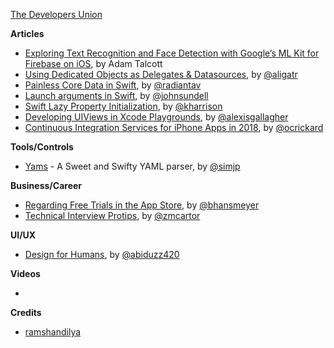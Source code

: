 [The Developers Union](http://www.thedevelopersunion.org/)

**Articles**

* [Exploring Text Recognition and Face Detection with Google’s ML Kit for Firebase on iOS](https://medium.com/@adamtalcott/exploring-text-recognition-and-face-detection-googles-ml-kit-for-firebase-on-ios-1333dfa53f4c), by Adam Talcott
* [Using Dedicated Objects as Delegates & Datasources](http://alisoftware.github.io/architecture/2018/05/20/dedicated-datasources/), by [@aligatr](https://twitter.com/aligatr)
* [Painless Core Data in Swift](http://aplus.rs/2018/painless-core-data-swift/), by [@radiantav](http://twitter.com/radiantav)
* [Launch arguments in Swift](https://www.swiftbysundell.com/posts/launch-arguments-in-swift), by [@johnsundell](https://twitter.com/johnsundell)
* [Swift Lazy Property Initialization](https://useyourloaf.com/blog/swift-lazy-property-initialization/), by [@kharrison](https://twitter.com/kharrison)
* [Developing UIViews in Xcode Playgrounds](https://topologyeyewear.github.io/engineering-blog/2018/05/21/playgrounds/), by [@alexisgallagher](https://twitter.com/alexisgallagher)
* [Continuous Integration Services for iPhone Apps in 2018](https://iosreviewed.com/reviews-1/2018/5/22/continuous-integration-services-for-iphone-apps-in-2018), by [@ocrickard](https://twitter.com/ocrickard)

**Tools/Controls**

* [Yams](https://github.com/jpsim/Yams) - A Sweet and Swifty YAML parser, by [@simjp](https://twitter.com/simjp)

**Business/Career**

* [Regarding Free Trials in the App Store](https://beckyhansmeyer.com/2018/05/21/regarding-free-trials-in-the-app-store/), by [@bhansmeyer](https://twitter.com/bhansmeyer)
* [Technical Interview Protips](http://martiancraft.com/blog/2018/05/technical-interview-protips/), by [@zmcartor](https://twitter.com/zmcartor)

**UI/UX**

* [Design for Humans](https://uxplanet.org/design-for-humans-e8fc7924286d), by [@abiduzz420](https://twitter.com/abiduzz420)

**Videos**

* 

**Credits**

* [ramshandilya](https://github.com/ramshandilya)
